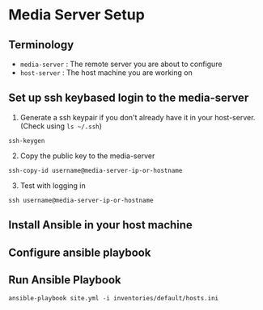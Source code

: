 # Media Server Setup

## Terminology
- `media-server` : The remote server you are about to configure
- `host-server` : The host machine you are working on


## Set up ssh keybased login to the media-server

1. Generate a ssh keypair if you don't already have it in your host-server. (Check using `ls ~/.ssh`)
```shell script
ssh-keygen
```
2. Copy the public key to the media-server

```shell script 
ssh-copy-id username@media-server-ip-or-hostname
```

3. Test with logging in
```shell script
ssh username@media-server-ip-or-hostname
```

## Install Ansible in your host machine

## Configure ansible playbook

## Run Ansible Playbook
```shell script
ansible-playbook site.yml -i inventories/default/hosts.ini
```
